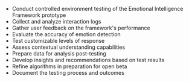 - Conduct controlled environment testing of the Emotional Intelligence Framework prototype
- Collect and analyze interaction logs
- Gather user feedback on the framework's performance
- Evaluate the accuracy of emotion detection
- Test customizable levels of response
- Assess contextual understanding capabilities
- Prepare data for analysis post-testing
- Develop insights and recommendations based on test results
- Refine algorithms in preparation for open beta
- Document the testing process and outcomes